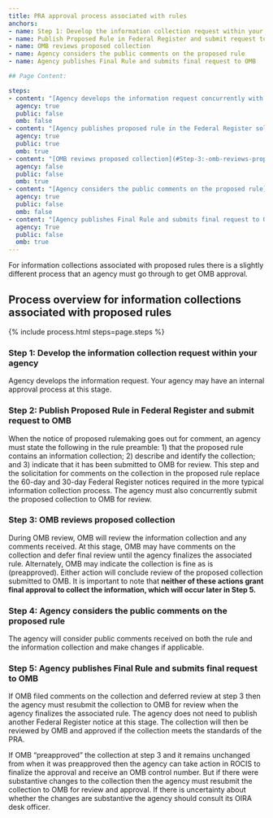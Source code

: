 ```yaml
---
title: PRA approval process associated with rules
anchors:
- name: Step 1: Develop the information collection request within your agency
- name: Publish Proposed Rule in Federal Register and submit request to OMB
- name: OMB reviews proposed collection
- name: Agency considers the public comments on the proposed rule
- name: Agency publishes Final Rule and submits final request to OMB

## Page Content:

steps:
- content: "[Agency develops the information request concurrently with the proposed rule.](#Step-1:-develop-the-information-collection-request-within-your-agency) Your agency may have an internal approval process at this stage"
  agency: true
  public: false
  omb: false
- content: "[Agency publishes proposed rule in the Federal Register soliciting public comment on associated ICRs](#Step-2:-publish-proposed-rule-in-federal-register-and-submit-request-to-omb) and submits a PRA request to OMB"
  agency: true
  public: true
  omb: true
- content: "[OMB reviews proposed collection](#Step-3:-omb-reviews-proposed-collection), and any comments received"
  agency: false
  public: false
  omb: true
- content: "[Agency considers the public comments on the proposed rule](#Step-4:-agency-considers-the-public-comments-on-the-proposed-rule) and the information collection"
  agency: true
  public: false
  omb: false
- content: "[Agency publishes Final Rule and submits final request to OMB](#Step-5:-agency-publishes-final-rule-and-submits-final-request-to-omb)"
  agency: True
  public: false
  omb: true
---
```


For information collections associated with proposed rules there is a slightly different process that an agency must go through to get OMB approval.

## Process overview for information collections associated with proposed rules

{% include process.html steps=page.steps %}

### Step 1: Develop the information collection request within your agency
Agency develops the information request. Your agency may have an internal approval process at this stage.

### Step 2: Publish Proposed Rule in Federal Register and submit request to OMB
When the notice of proposed rulemaking goes out for comment, an agency must state the following in the rule preamble: 1) that the proposed rule contains an information collection; 2) describe and identify the collection; and 3) indicate that it has been submitted to OMB for review.  This step and the solicitation for comments on the collection in the proposed rule replace the 60-day and 30-day Federal Register notices required in the more typical information collection process.  The agency must also concurrently submit the proposed collection to OMB for review.

### Step 3: OMB reviews proposed collection
During OMB review, OMB will review the information collection and any comments received. At this stage, OMB may have comments on the collection and defer final review until the agency finalizes the associated rule. Alternately, OMB may indicate the collection is fine as is (preapproved).  Either action will conclude review of the proposed collection submitted to OMB. It is important to note that **neither of these actions grant final approval to collect the information, which will occur later in Step 5.**

### Step 4: Agency considers the public comments on the proposed rule
The agency will consider public comments received on both the rule and the information collection and make changes if applicable.

### Step 5: Agency publishes Final Rule and submits final request to OMB
If OMB filed comments on the collection and deferred review at step 3 then the agency must resubmit the collection to OMB for review when the agency finalizes the associated rule.  The agency does not need to publish another Federal Register notice at this stage. The collection will then be reviewed by OMB and approved if the collection meets the standards of the PRA.

If OMB “preapproved” the collection at step 3 and it remains unchanged from when it was preapproved then the agency can take action in ROCIS to finalize the approval and receive an OMB control number. But if there were substantive changes to the collection then the agency must resubmit the collection to OMB for review and approval. If there is uncertainty about whether the changes are substantive the agency should consult its OIRA desk officer.
